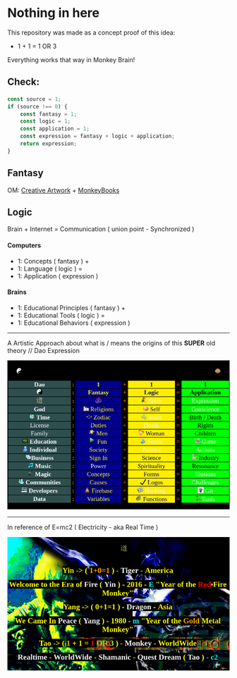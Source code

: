 # Nothing in here

This repository was made as a concept proof of this idea:

- 1 + 1 = 1 OR 3

Everything works that way in Monkey Brain!

## Check:

```javascript
const source = 1;
if (source !== 0) {
	const fantasy = 1;
	const logic = 1;
	const application = 1;
	const expression = fantasy + logic + application;
	return expression;
}
```

<h2> Fantasy </h2>

OM: [Creative Artwork](https://art.odicforcesounds.com) + [MonkeyBooks](https://odicforcesounds.github.io/MonkeyBooks/)

<h2> Logic </h2>

Brain + Internet = Communication ( union point - Synchronized )

<h4>Computers</h4>

- 1: Concepts ( fantasy ) +
- 1: Language ( logic ) =
- 1: Application ( expression )

<h4> Brains </h4>

- 1: Educational Principles ( fantasy ) +
- 1: Educational Tools ( logic ) =
- 1: Educational Behaviors ( expression )

---

A Artistic Approach about what is / means the origins of this <b>SUPER</b> old theory // Dao Expression

![](./Dao.png)

---

In reference of E=mc2 ( Electricity - aka Real Time )

![](./emc2.png)
